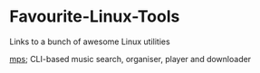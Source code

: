 # Favourite-Linux-Tools
Links to a bunch of awesome Linux utilities

[mps](https://github.com/np1/mps); CLI-based music search, organiser, player and downloader
